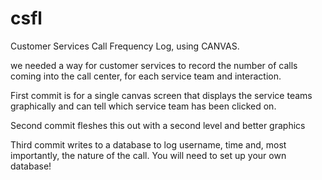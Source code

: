 csfl
====

Customer Services Call Frequency Log, using CANVAS.

we needed a way for customer services to record the number of calls coming into the call center, for each service team and interaction.

First commit is for a single canvas screen that displays the service teams graphically and can tell which service team has been clicked on.

Second commit fleshes this out with a second level and better graphics

Third commit writes to a database to log username, time and, most importantly, the nature of the call. You will need to set up your own database!
